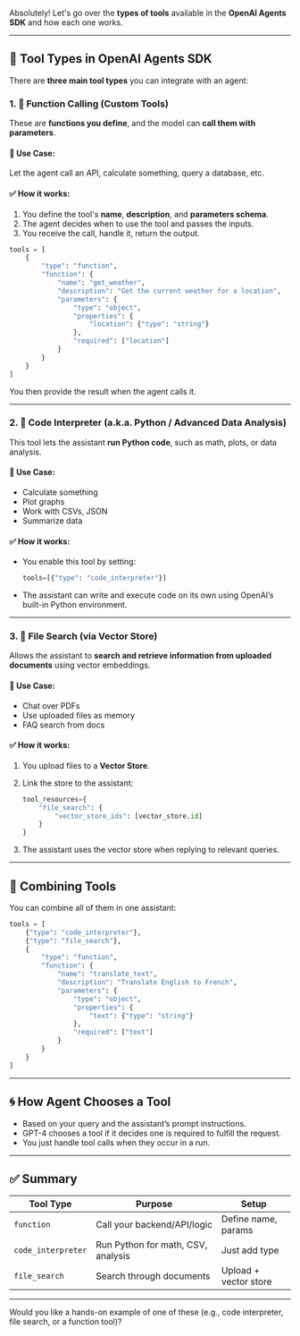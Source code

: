 Absolutely! Let's go over the **types of tools** available in the **OpenAI Agents SDK** and how each one works.

---

## 🧰 Tool Types in OpenAI Agents SDK

There are **three main tool types** you can integrate with an agent:

### 1. 🧠 **Function Calling (Custom Tools)**

These are **functions you define**, and the model can **call them with parameters**.

#### 🔧 Use Case:

Let the agent call an API, calculate something, query a database, etc.

#### ✅ How it works:

1. You define the tool's **name**, **description**, and **parameters schema**.
2. The agent decides when to use the tool and passes the inputs.
3. You receive the call, handle it, return the output.

```python
tools = [
    {
        "type": "function",
        "function": {
            "name": "get_weather",
            "description": "Get the current weather for a location",
            "parameters": {
                "type": "object",
                "properties": {
                    "location": {"type": "string"}
                },
                "required": ["location"]
            }
        }
    }
]
```

You then provide the result when the agent calls it.

---

### 2. 🧾 **Code Interpreter (a.k.a. Python / Advanced Data Analysis)**

This tool lets the assistant **run Python code**, such as math, plots, or data analysis.

#### 🔧 Use Case:

* Calculate something
* Plot graphs
* Work with CSVs, JSON
* Summarize data

#### ✅ How it works:

* You enable this tool by setting:

  ```python
  tools=[{"type": "code_interpreter"}]
  ```
* The assistant can write and execute code on its own using OpenAI’s built-in Python environment.

---

### 3. 📄 **File Search (via Vector Store)**

Allows the assistant to **search and retrieve information from uploaded documents** using vector embeddings.

#### 🔧 Use Case:

* Chat over PDFs
* Use uploaded files as memory
* FAQ search from docs

#### ✅ How it works:

1. You upload files to a **Vector Store**.
2. Link the store to the assistant:

   ```python
   tool_resources={
       "file_search": {
           "vector_store_ids": [vector_store.id]
       }
   }
   ```
3. The assistant uses the vector store when replying to relevant queries.

---

## 🧩 Combining Tools

You can combine all of them in one assistant:

```python
tools = [
    {"type": "code_interpreter"},
    {"type": "file_search"},
    {
        "type": "function",
        "function": {
            "name": "translate_text",
            "description": "Translate English to French",
            "parameters": {
                "type": "object",
                "properties": {
                    "text": {"type": "string"}
                },
                "required": ["text"]
            }
        }
    }
]
```

---

## 🌀 How Agent Chooses a Tool

* Based on your query and the assistant’s prompt instructions.
* GPT-4 chooses a tool if it decides one is required to fulfill the request.
* You just handle tool calls when they occur in a run.

---

## ✅ Summary

| Tool Type          | Purpose                            | Setup                 |
| ------------------ | ---------------------------------- | --------------------- |
| `function`         | Call your backend/API/logic        | Define name, params   |
| `code_interpreter` | Run Python for math, CSV, analysis | Just add type         |
| `file_search`      | Search through documents           | Upload + vector store |

---

Would you like a hands-on example of one of these (e.g., code interpreter, file search, or a function tool)?
